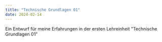 ```yaml
---
title: "Technische Grundlagen 01"
date: 2024-02-14
---
```


Ein Entwurf für meine Erfahrungen in der ersten Lehreinheit "Technische Grundlagen 01"
